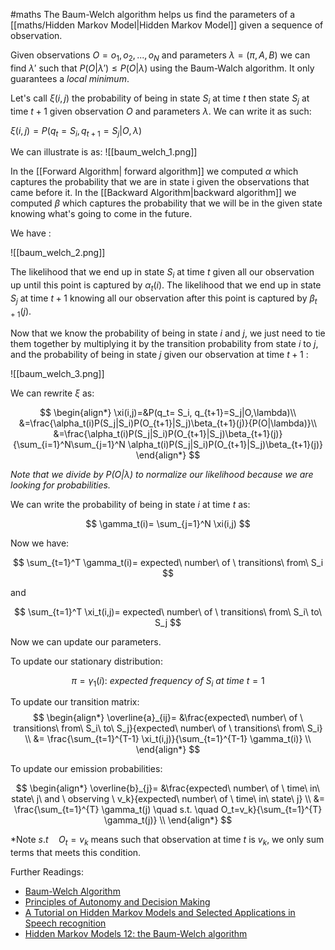 #maths
The Baum-Welch algorithm helps us find the parameters of a [[maths/Hidden Markov Model|Hidden Markov Model]] given a sequence of observation. 

Given observations $O={o_1,o_2, ..., o_N}$ and parameters $\lambda=(\pi, A,B)$ we can find $\lambda'$ such that $P(O|\lambda')\leq P(O|\lambda)$ using the Baum-Walch algorithm. It only guarantees a *local minimum*. 

Let's call $\xi(i,j)$ the probability of being in state $S_i$ at time $t$ then state $S_j$ at time $t+1$ given  observation $O$ and parameters $\lambda$. We can write it as such: 

$\xi(i,j)=P(q_t= S_i, q_{t+1}=S_j|O,\lambda)$

We can illustrate is as: 
![[baum_welch_1.png]]

In the [[Forward Algorithm| forward algorithm]] we computed $\alpha$ which captures the probability that we are in state i given the observations that came before it. In the [[Backward Algorithm|backward algorithm]] we computed $\beta$ which captures the probability that we will be in the given state knowing what's going to come in the future. 

We have : 

![[baum_welch_2.png]]

The likelihood that we end up in state $S_i$ at time $t$ given all our observation up until this point is captured by $\alpha_t(i)$. The likelihood that we end up in state $S_j$ at time $t+1$ knowing all our observation after this point is captured by $\beta_{t+1}(j)$.

Now that we know the probability of being in state $i$ and $j$, we just  need to tie them together by multiplying it by the transition probability from state $i$ to $j$, and the probability of being in  state $j$ given our observation at time $t+1$ : 

![[baum_welch_3.png]]

We can rewrite $\xi$ as:

$$
\begin{align*}
\xi(i,j)=&P(q_t= S_i, q_{t+1}=S_j|O,\lambda)\\
&=\frac{\alpha_t(i)P(S_j|S_i)P(O_{t+1}|S_j)\beta_{t+1}(j)}{P(O|\lambda)}\\
&=\frac{\alpha_t(i)P(S_j|S_i)P(O_{t+1}|S_j)\beta_{t+1}(j)}{\sum_{i=1}^N\sum_{j=1}^N \alpha_t(i)P(S_j|S_i)P(O_{t+1}|S_j)\beta_{t+1}(j)}
\end{align*}
$$

*Note that we divide by $P(O|\lambda)$ to normalize our likelihood because we are looking for probabilities.*


We can write the probability of being in state $i$ at time $t$ as: 

$$
\gamma_t(i)= \sum_{j=1}^N \xi(i,j)
$$

Now we have: 

$$
\sum_{t=1}^T \gamma_t(i)= expected\ number\ of \ transitions\ from\ S_i
$$

and 

$$
\sum_{t=1}^T \xi_t(i,j)= expected\ number\ of \ transitions\ from\ S_i\ to\ S_j
$$


Now we can update our parameters. 

To update our stationary distribution: 

$$
\pi= \gamma_1(i) : \ expected \ frequency \ of \ S_i \ at \ time \ t=1
$$

To update our transition matrix:
$$
\begin{align*}
\overline{a}_{ij}= &\frac{expected\ number\ of \ transitions\ from\ S_i\ to\ S_j}{expected\ number\ of \ transitions\ from\ S_i} \\
&= \frac{\sum_{t=1}^{T-1} \xi_t(i,j)}{\sum_{t=1}^{T-1} \gamma_t(i)} \\
\end{align*}
$$

To update our emission probabilities:

$$
\begin{align*}
\overline{b}_{j}= &\frac{expected\ number\ of \ time\ in\ state\ j\ and \ observing \ v_k}{expected\ number\ of \ time\ in\ state\ j} \\
&= \frac{\sum_{t=1}^{T} \gamma_t(j) \quad s.t. \quad O_t=v_k}{\sum_{t=1}^{T} \gamma_t(j)} \\
\end{align*}
$$

*Note $s.t\quad  O_t=v_k$ means such that observation at time $t$ is $v_k$, we only sum terms that meets this condition. 



Further Readings: 
- [Baum-Welch Algorithm](https://en.wikipedia.org/wiki/Baum–Welch_algorithm)
- [Principles of Autonomy and Decision Making](https://ocw.mit.edu/courses/16-410-principles-of-autonomy-and-decision-making-fall-2010/2ebbc8cc4bc9adc3418a572a17331f63_MIT16_410F10_lec21.pdf)
- [A Tutorial on Hidden Markov Models and Selected Applications in Speech recognition](https://www.ece.ucsb.edu/Faculty/Rabiner/ece259/Reprints/tutorial%20on%20hmm%20and%20applications.pdf)
- [Hidden Markov Models 12: the Baum-Welch algorithm](https://www.youtube.com/watch?v=JRsdt05pMoI)
